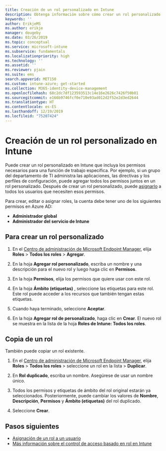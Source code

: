 ```yaml
---
title: Creación de un rol personalizado en Intune
description: Obtenga información sobre cómo crear un rol personalizado en Microsoft Intune.
keywords: ''
author: ErikjeMS
ms.author: erikje
manager: dougeby
ms.date: 03/26/2019
ms.topic: conceptual
ms.service: microsoft-intune
ms.subservice: fundamentals
ms.localizationpriority: high
ms.technology: ''
ms.assetid: ''
ms.reviewer: pjain
ms.suite: ems
search.appverid: MET150
ms.custom: intune-azure; get-started
ms.collection: M365-identity-device-management
ms.openlocfilehash: 68c2dc7df123593513c14e16e2626c7426f50b01
ms.sourcegitcommit: e166b9746fcf0e710e93ad012d2f52e2d3ed2644
ms.translationtype: HT
ms.contentlocale: es-ES
ms.lasthandoff: 12/19/2019
ms.locfileid: "75207424"
---
```

# <a name="create-a-custom-role-in-intune"></a>Creación de un rol personalizado en Intune

Puede crear un rol personalizado en Intune que incluya los permisos necesarios para una función de trabajo específica. Por ejemplo, si un grupo del departamento de TI administra las aplicaciones, las directivas y los perfiles de configuración, puede agregar todos los permisos juntos en un rol personalizado. Después de crear un rol personalizado, puede [asignarlo](assign-role.md) a todos los usuarios que necesiten esos permisos.

Para crear, editar o asignar roles, la cuenta debe tener uno de los siguientes permisos en Azure AD:
- **Administrador global**
- **Administrador del servicio de Intune**

## <a name="to-create-a-custom-role"></a>Para crear un rol personalizado

1. En el [Centro de administración de Microsoft Endpoint Manager](https://go.microsoft.com/fwlink/?linkid=2109431), elija **Roles** > **Todos los roles** > **Agregar**.

2. En la hoja **Agregar rol personalizado**, escriba un nombre y una descripción para el nuevo rol y luego haga clic en **Permisos**.

3. En la hoja **Permisos**, elija los permisos que quiere usar con este rol.

4. En la hoja **Ámbito (etiquetas)** , seleccione las etiquetas para este rol. Este rol puede acceder a los recursos que también tengan estas etiquetas.

5. Cuando haya terminado, seleccione **Aceptar**.

6. En la hoja **Agregar rol de personalizado**, haga clic en **Crear**. El nuevo rol se muestra en la lista de la hoja **Roles de Intune: Todos los roles**.


## <a name="copy-a-role"></a>Copia de un rol

También puede copiar un rol existente.

1. En el [Centro de administración de Microsoft Endpoint Manager](https://go.microsoft.com/fwlink/?linkid=2109431), elija **Roles** > **Todos los roles** > seleccione un rol en la lista > **Duplicar**.

2. En **Rol duplicado**, escriba un nombre. Asegúrese de usar un nombre único.

3. Todos los permisos y etiquetas de ámbito del rol original estarán ya seleccionados. Posteriormente, puede cambiar los valores de **Nombre**, **Descripción**, **Permisos** y **Ámbito (etiquetas)** del rol duplicado.

4. Seleccione **Crear**. 

## <a name="next-steps"></a>Pasos siguientes
- [Asignación de un rol a un usuario](assign-role.md)
- [Más información sobre el control de acceso basado en rol en Intune](role-based-access-control.md)
